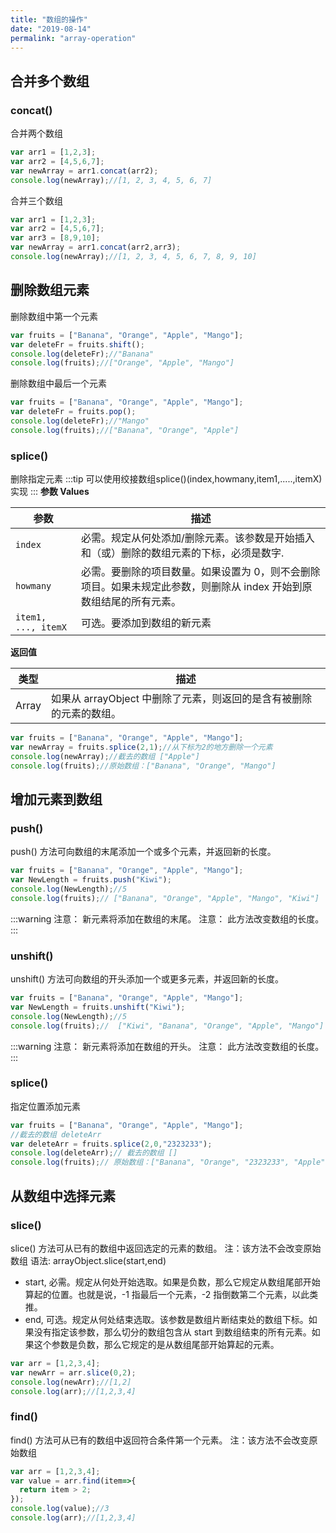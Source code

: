 ```yaml
---
title: "数组的操作"
date: "2019-08-14"
permalink: "array-operation"
---
```

## 合并多个数组
### concat()
合并两个数组
```js
var arr1 = [1,2,3];
var arr2 = [4,5,6,7];
var newArray = arr1.concat(arr2);
console.log(newArray);//[1, 2, 3, 4, 5, 6, 7]
```
合并三个数组
```js
var arr1 = [1,2,3];
var arr2 = [4,5,6,7];
var arr3 = [8,9,10];
var newArray = arr1.concat(arr2,arr3);
console.log(newArray);//[1, 2, 3, 4, 5, 6, 7, 8, 9, 10]
```
## 删除数组元素
删除数组中第一个元素
```js
var fruits = ["Banana", "Orange", "Apple", "Mango"];
var deleteFr = fruits.shift();
console.log(deleteFr);//"Banana"
console.log(fruits);//["Orange", "Apple", "Mango"]
```
删除数组中最后一个元素
```js
var fruits = ["Banana", "Orange", "Apple", "Mango"];
var deleteFr = fruits.pop();
console.log(deleteFr);//"Mango"
console.log(fruits);//["Banana", "Orange", "Apple"]
```
###  splice()
删除指定元素
:::tip
可以使用绞接数组splice()(index,howmany,item1,.....,itemX)实现
:::
__参数 Values__

| 参数            | 描述                                                       |
| -------------- | ---------------------------------------------------------- |
| `index`        | 必需。规定从何处添加/删除元素。该参数是开始插入和（或）删除的数组元素的下标，必须是数字. |
| `howmany`        | 必需。要删除的项目数量。如果设置为 0，则不会删除项目。如果未规定此参数，则删除从 index 开始到原数组结尾的所有元素。 |
| `item1, ..., itemX` | 	可选。要添加到数组的新元素|

__返回值__

|类型     |   描述|
| ------- | ---------------------------------------------------------- |
|Array     |	如果从 arrayObject 中删除了元素，则返回的是含有被删除的元素的数组。|

```js
var fruits = ["Banana", "Orange", "Apple", "Mango"];
var newArray = fruits.splice(2,1);//从下标为2的地方删除一个元素
console.log(newArray);//截去的数组 ["Apple"]
console.log(fruits);//原始数组：["Banana", "Orange", "Mango"]
```

## 增加元素到数组
### push()
push() 方法可向数组的末尾添加一个或多个元素，并返回新的长度。
```js
var fruits = ["Banana", "Orange", "Apple", "Mango"];
var NewLength = fruits.push("Kiwi");
console.log(NewLength);//5
console.log(fruits);// ["Banana", "Orange", "Apple", "Mango", "Kiwi"]
```
:::warning
注意： 新元素将添加在数组的末尾。
注意： 此方法改变数组的长度。
:::

### unshift()
unshift() 方法可向数组的开头添加一个或更多元素，并返回新的长度。
```js
var fruits = ["Banana", "Orange", "Apple", "Mango"];
var NewLength = fruits.unshift("Kiwi");
console.log(NewLength);//5
console.log(fruits);//  ["Kiwi", "Banana", "Orange", "Apple", "Mango"]
```
:::warning
注意： 新元素将添加在数组的开头。
注意： 此方法改变数组的长度。
:::
### splice()
指定位置添加元素
```js
var fruits = ["Banana", "Orange", "Apple", "Mango"];
//截去的数组 deleteArr
var deleteArr = fruits.splice(2,0,"2323233");
console.log(deleteArr);// 截去的数组 []
console.log(fruits);// 原始数组：["Banana", "Orange", "2323233", "Apple", "Mango"]
```

## 从数组中选择元素
### slice()
slice() 方法可从已有的数组中返回选定的元素的数组。  注：该方法不会改变原始数组
语法:   arrayObject.slice(start,end)
- start, 必需。规定从何处开始选取。如果是负数，那么它规定从数组尾部开始算起的位置。也就是说，-1 指最后一个元素，-2 指倒数第二个元素，以此类推。
- end, 可选。规定从何处结束选取。该参数是数组片断结束处的数组下标。如果没有指定该参数，那么切分的数组包含从 start 到数组结束的所有元素。如果这个参数是负数，那么它规定的是从数组尾部开始算起的元素。
```js
var arr = [1,2,3,4];
var newArr = arr.slice(0,2);
console.log(newArr);//[1,2]
console.log(arr);//[1,2,3,4]
```
### find()
find() 方法可从已有的数组中返回符合条件第一个元素。  注：该方法不会改变原始数组
```js
var arr = [1,2,3,4];
var value = arr.find(item=>{
  return item > 2;
});
console.log(value);//3
console.log(arr);//[1,2,3,4]
```

